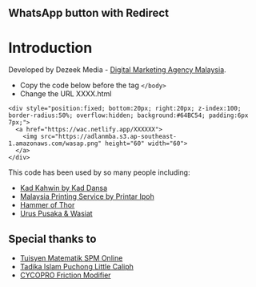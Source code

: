 ## WhatsApp button with Redirect

# Introduction

Developed by Dezeek Media - [Digital Marketing Agency Malaysia](https://dezeek.com "Dezeek - Digital Marketing Agency Malaysia").


* Copy the code below before the tag `</body>`
* Change the URL XXXX.html

~~~~
<div style="position:fixed; bottom:20px; right:20px; z-index:100; border-radius:50%; overflow:hidden; background:#64BC54; padding:6px 7px;">
  <a href="https://wac.netlify.app/XXXXXX">
    <img src="https://adlanmba.s3.ap-southeast-1.amazonaws.com/wasap.png" height="60" width="60">
  </a>
</div>
~~~~

This code has been used by so many people including:

* [Kad Kahwin by Kad Dansa](https://kaddansa.com "Kad Kahwin")
* [Malaysia Printing Service by Printar Ipoh](https://ipohprint.my "Perak Ipoh Printing service")
* [Hammer of Thor](https://hammerthor.asia "Hammer of Thor")
* [Urus Pusaka & Wasiat](https://awfarconsultancy.com "Urus Pusaka")

## Special thanks to 
* [Tuisyen Matematik SPM Online](https://cikguzz.com "Tuisyen Matematik Online")
* [Tadika Islam Puchong Little Caliph](https://kasihkhalifah.com "Tadika Islam Puchong Little Caliph")
* [CYCOPRO Friction Modifier](https://cycopro.asia "CYCOPRO Friction Modifer")
